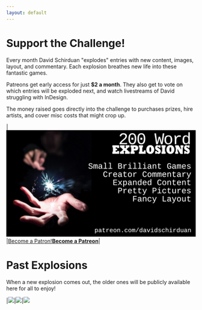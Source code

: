 ```yaml
---
layout: default
---
```


# Support the Challenge!

Every month David Schirduan "explodes" entries with new content, images, layout, and commentary. Each explosion breathes new life into these fantastic games. 

Patreons get early access for just **$2 a month**. They also get to vote on which entries will be exploded next, and watch livestreams of David struggling with InDesign.

The money raised goes directly into the challenge to purchases prizes, hire artists, and cover misc costs that might crop up.

|[![explosionLogo.png](/assets/explosions/explosionLogo.png)](https://www.patreon.com/davidschirduan)|<a href="https://www.patreon.com/bePatron?u=49285" data-patreon-widget-type="become-patron-button">Become a Patron!</a><script async src="https://c6.patreon.com/becomePatronButton.bundle.js"></script>[**Become a Patreon**](https://www.patreon.com/davidschirduan)|

# Past Explosions

When a new explosion comes out, the older ones will be publicly available here for all to enjoy!

|[<img class="prize" src="{{site.url}}/assets/explosions/ForCityCoin.png">]({{site.url}}/assets/explosions/ForCityCoin.pdf)|[<img class="prize" src="{{site.url}}/assets/explosions/Drink_Tea_Forget.png">]({{site.url}}/assets/explosions/Drink_Tea_Forget.pdf)|[<img class="prize" src="{{site.url}}/assets/explosions/wizards.png">]({{site.url}}/assets/explosions/MetalWizards.pdf)